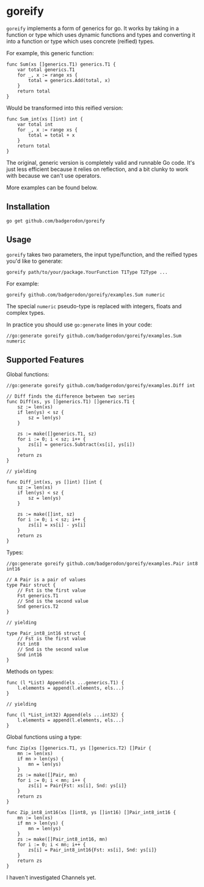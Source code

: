 # goreify

`goreify` implements a form of generics for go. It works by taking in a function
or type which uses dynamic functions and types and converting it into a function
or type which uses concrete (reified) types.

For example, this generic function:

    func Sum(xs []generics.T1) generics.T1 {
    	var total generics.T1
    	for _, x := range xs {
    		total = generics.Add(total, x)
    	}
    	return total
    }

Would be transformed into this reified version:

    func Sum_int(xs []int) int {
    	var total int
    	for _, x := range xs {
    		total = total + x
    	}
    	return total
    }

The original, generic version is completely valid and runnable Go code. It's
just less efficient because it relies on reflection, and a bit clunky to work
with because we can't use operators.

More examples can be found below.

## Installation

    go get github.com/badgerodon/goreify

## Usage

`goreify` takes two parameters, the input type/function, and the reified types
you'd like to generate:

    goreify path/to/your/package.YourFunction T1Type T2Type ...

For example:

    goreify github.com/badgerodon/goreify/examples.Sum numeric

The special `numeric` pseudo-type is replaced with integers, floats and complex
types.

In practice you should use `go:generate` lines in your code:

    //go:generate goreify github.com/badgerodon/goreify/examples.Sum numeric

## Supported Features

Global functions:

    //go:generate goreify github.com/badgerodon/goreify/examples.Diff int

    // Diff finds the difference between two series
    func Diff(xs, ys []generics.T1) []generics.T1 {
    	sz := len(xs)
    	if len(ys) < sz {
    		sz = len(ys)
    	}

    	zs := make([]generics.T1, sz)
    	for i := 0; i < sz; i++ {
    		zs[i] = generics.Subtract(xs[i], ys[i])
    	}
    	return zs
    }

    // yielding

    func Diff_int(xs, ys []int) []int {
    	sz := len(xs)
    	if len(ys) < sz {
    		sz = len(ys)
    	}

    	zs := make([]int, sz)
    	for i := 0; i < sz; i++ {
    		zs[i] = xs[i] - ys[i]
    	}
    	return zs
    }

Types:

    //go:generate goreify github.com/badgerodon/goreify/examples.Pair int8 int16

    // A Pair is a pair of values
    type Pair struct {
    	// Fst is the first value
    	Fst generics.T1
    	// Snd is the second value
    	Snd generics.T2
    }

    // yielding

    type Pair_int8_int16 struct {
    	// Fst is the first value
    	Fst int8
    	// Snd is the second value
    	Snd int16
    }

Methods on types:

    func (l *List) Append(els ...generics.T1) {
    	l.elements = append(l.elements, els...)
    }

    // yielding

    func (l *List_int32) Append(els ...int32) {
    	l.elements = append(l.elements, els...)
    }

Global functions using a type:

    func Zip(xs []generics.T1, ys []generics.T2) []Pair {
    	mn := len(xs)
    	if mn > len(ys) {
    		mn = len(ys)
    	}
    	zs := make([]Pair, mn)
    	for i := 0; i < mn; i++ {
    		zs[i] = Pair{Fst: xs[i], Snd: ys[i]}
    	}
    	return zs
    }

    func Zip_int8_int16(xs []int8, ys []int16) []Pair_int8_int16 {
    	mn := len(xs)
    	if mn > len(ys) {
    		mn = len(ys)
    	}
    	zs := make([]Pair_int8_int16, mn)
    	for i := 0; i < mn; i++ {
    		zs[i] = Pair_int8_int16{Fst: xs[i], Snd: ys[i]}
    	}
    	return zs
    }

I haven't investigated Channels yet.
